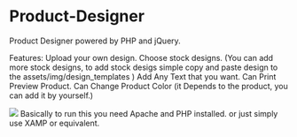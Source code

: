 # Product-Designer
Product Designer powered by PHP and jQuery.

Features:
Upload your own design.
Choose stock designs. 
(You can add more stock designs, to add stock desigs simple copy and paste design to the assets/img/design_templates )
Add Any Text that you want.
Can Print Preview Product.
Can Change Product Color (it Depends to the product, you can add it by yourself.)

<img src='https://repository-images.githubusercontent.com/210856531/d376f380-dfdf-11e9-9566-e65732f62c52' />
Basically to run this you need Apache and PHP installed.
or just simply use XAMP or equivalent.

